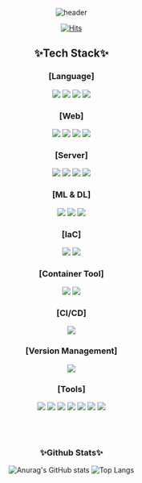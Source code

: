 <div align=center>
  
![header](https://capsule-render.vercel.app/api?type=wave&height=300&color=gradient&text=Dong%20Hyun's%20Github&fontAlign=50&fontAlignY=39&animation=twinkling)  

[![Hits](https://hits.seeyoufarm.com/api/count/incr/badge.svg?url=https%3A%2F%2Fgithub.com%2FKimDongHyun0907&count_bg=%2379C83D&title_bg=%23555555&icon=&icon_color=%23E7E7E7&title=hits&edge_flat=false)](https://hits.seeyoufarm.com)

</div>

<div align=center>

## ✨Tech Stack✨  
  
### [Language] 
  
<img src="https://img.shields.io/badge/python-3776AB?style=for-the-badge&logo=python&logoColor=white"> <img src="https://img.shields.io/badge/C-A8B9CC?style=for-the-badge&logo=c&logoColor=white"> 
<img src="https://img.shields.io/badge/c++-00599C?style=for-the-badge&logo=cplusplus&logoColor=white"> <img src="https://img.shields.io/badge/javascript-F7DF1E?style=for-the-badge&logo=javascript&logoColor=white">  
  
### [Web]  
  
<img src="https://img.shields.io/badge/html5-E34F26?style=for-the-badge&logo=html5&logoColor=white"> <img src="https://img.shields.io/badge/css3-1572B6?style=for-the-badge&logo=css3&logoColor=white"> <img src="https://img.shields.io/badge/flask-000000?style=for-the-badge&logo=flask&logoColor=white"> <img src="https://img.shields.io/badge/php-777BB4?style=for-the-badge&logo=php&logoColor=white">  
  
### [Server]  
  
<img src="https://img.shields.io/badge/linux-FCC624?style=for-the-badge&logo=linux&logoColor=white"> <img src="https://img.shields.io/badge/aws-232F3E?style=for-the-badge&logo=amazonaws&logoColor=white"> <img src="https://img.shields.io/badge/Azure-0078D4?style=for-the-badge&logo=microsoftazure&logoColor=white"> <img src="https://img.shields.io/badge/GCP-4285F4?style=for-the-badge&logo=googlecloud&logoColor=white">  

### [ML & DL]  
  
<img src="https://img.shields.io/badge/scikit_learn-F7931E?style=for-the-badge&logo=scikitlearn&logoColor=white"> <img src="https://img.shields.io/badge/pytorch-EE4C2C?style=for-the-badge&logo=pytorch&logoColor=white"> <img src="https://img.shields.io/badge/tensorflow-FF6F00?style=for-the-badge&logo=tensorflow&logoColor=white">

### [IaC]  
  
<img src="https://img.shields.io/badge/terraform-844FBA?style=for-the-badge&logo=terraform&logoColor=white"> <img src="https://img.shields.io/badge/ansible-EE0000?style=for-the-badge&logo=ansible&logoColor=white">  
  
### [Container Tool]  
  
<img src="https://img.shields.io/badge/docker-2496ED?style=for-the-badge&logo=docker&logoColor=white"> <img src="https://img.shields.io/badge/kubernetes-326CE5?style=for-the-badge&logo=kubernetes&logoColor=white">  

### [CI/CD]  
  
<img src="https://img.shields.io/badge/jenkins-D24939?style=for-the-badge&logo=jenkins&logoColor=white">  

### [Version Management]  
  
<img src="https://img.shields.io/badge/git-F05032?style=for-the-badge&logo=git&logoColor=white">  

### [Tools]  
  
<img src="https://img.shields.io/badge/visual studio-5C2D91?style=for-the-badge&logo=visualstudio&logoColor=white"> <img src="https://img.shields.io/badge/visual studio code-007ACC?style=for-the-badge&logo=visualstudiocode&logoColor=white"> <img src="https://img.shields.io/badge/virtual box-183A61?style=for-the-badge&logo=virtualbox&logoColor=white"> <img src="https://img.shields.io/badge/vmware-607078?style=for-the-badge&logo=vmware&logoColor=white"> <img src="https://img.shields.io/badge/mysql-4479A1?style=for-the-badge&logo=mysql&logoColor=white"> <img src="https://img.shields.io/badge/jupyter-F37626?style=for-the-badge&logo=jupyter&logoColor=white"> <img src="https://img.shields.io/badge/google colab-F9AB00?style=for-the-badge&logo=googlecolab&logoColor=white">  

</div>
<br><br>

<div align=center>

### ✨Github Stats✨

![Anurag's GitHub stats](https://github-readme-stats.vercel.app/api?username=KimDongHyun0907&show_icons=true&theme=ambient_gradient)
![Top Langs](https://github-readme-stats.vercel.app/api/top-langs/?username=KimDongHyun0907&layout=compact)  
</div>


<!--
**KimDongHyun0907/KimDongHyun0907** is a ✨ _special_ ✨ repository because its `README.md` (this file) appears on your GitHub profile.

Here are some ideas to get you started:

- 🔭 I’m currently working on ...
- 🌱 I’m currently learning ...
- 👯 I’m looking to collaborate on ...
- 🤔 I’m looking for help with ...
- 💬 Ask me about ...
- 📫 How to reach me: ...
- 😄 Pronouns: ...
- ⚡ Fun fact: ...
-->

